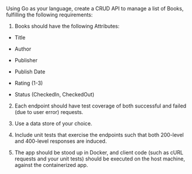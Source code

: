 Using Go as your language, create a CRUD API to manage a list of Books, fulfilling the following requirements:

 

1. Books should have the following Attributes:

 

- Title

- Author

- Publisher

- Publish Date

- Rating (1-3)

- Status (CheckedIn, CheckedOut)

 

2. Each endpoint should have test coverage of both successful and failed (due to user error) requests.

 

3. Use a data store of your choice.

 

4. Include unit tests that exercise the endpoints such that both 200-level and 400-level responses are induced.

 

5. The app should be stood up in Docker, and client code (such as cURL requests and your unit tests) should be executed on the host machine, against the containerized app.